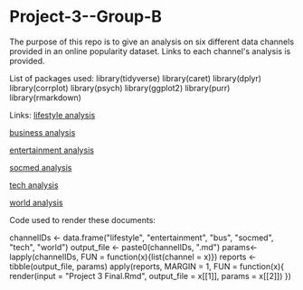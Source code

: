# Project-3--Group-B

The purpose of this repo is to give an analysis on six different data channels provided in an online popularity dataset. Links to each channel's analysis is provided.

List of packages used:
library(tidyverse)
library(caret)
library(dplyr)
library(corrplot)
library(psych)
library(ggplot2)
library(purr)
library(rmarkdown)

Links:
[lifestyle analysis](lifestyle.html)

[business analysis](bus.html)

[entertainment analysis](entertainment.html)

[socmed analysis](socmed.html)

[tech analysis](tech.html)

[world analysis](world.html)


Code used to render these documents:

channelIDs <- data.frame("lifestyle", "entertainment", "bus", "socmed", "tech", "world")
output_file <- paste0(channelIDs, ".md")
params<- lapply(channelIDs, FUN = function(x){list(channel = x)})
reports <- tibble(output_file, params)
apply(reports, MARGIN = 1,
FUN = function(x){
render(input = "Project 3 Final.Rmd", output_file = x[[1]], params = x[[2]])
})

